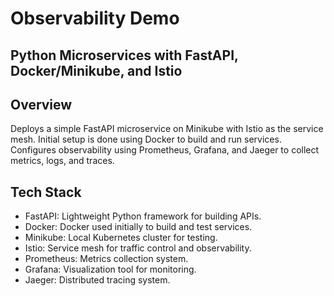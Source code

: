 # Observability Demo

## Python Microservices with FastAPI, Docker/Minikube, and Istio

## Overview
Deploys a simple FastAPI microservice on Minikube with Istio as the service mesh.
Initial setup is done using Docker to build and run services.
Configures observability using Prometheus, Grafana, and Jaeger to collect metrics, logs, and traces.

## Tech Stack
- FastAPI: Lightweight Python framework for building APIs.
- Docker: Docker used initially to build and test services.
- Minikube: Local Kubernetes cluster for testing.
- Istio: Service mesh for traffic control and observability.
- Prometheus: Metrics collection system.
- Grafana: Visualization tool for monitoring.
- Jaeger: Distributed tracing system.
